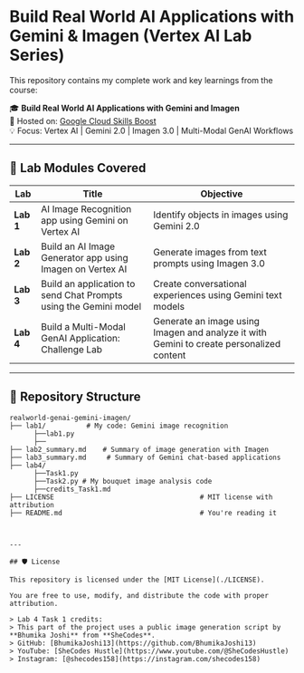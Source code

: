 # Build Real World AI Applications with Gemini & Imagen (Vertex AI Lab Series)

This repository contains my complete work and key learnings from the course:

🎓 **Build Real World AI Applications with Gemini and Imagen**  
🧠 Hosted on: [Google Cloud Skills Boost](https://www.cloudskillsboost.google/)  
💡 Focus: Vertex AI | Gemini 2.0 | Imagen 3.0 | Multi-Modal GenAI Workflows

---

## 🧪 Lab Modules Covered

| Lab | Title | Objective |
|-----|-------|-----------|
| **Lab 1** | AI Image Recognition app using Gemini on Vertex AI | Identify objects in images using Gemini 2.0 |
| **Lab 2** | Build an AI Image Generator app using Imagen on Vertex AI | Generate images from text prompts using Imagen 3.0 |
| **Lab 3** | Build an application to send Chat Prompts using the Gemini model | Create conversational experiences using Gemini text models |
| **Lab 4** | Build a Multi-Modal GenAI Application: Challenge Lab | Generate an image using Imagen and analyze it with Gemini to create personalized content |

---

## 📂 Repository Structure

```text
realworld-genai-gemini-imagen/
├── lab1/          # My code: Gemini image recognition
      ├──lab1.py
      ├──
├── lab2_summary.md    # Summary of image generation with Imagen
├── lab3_summary.md     # Summary of Gemini chat-based applications
├── lab4/
      ├──Task1.py
      ├──Task2.py # My bouquet image analysis code
      ├──credits_Task1.md
├── LICENSE                                    # MIT license with attribution
├── README.md                                  # You're reading it  



---

## 🛡 License

This repository is licensed under the [MIT License](./LICENSE).

You are free to use, modify, and distribute the code with proper attribution.

> Lab 4 Task 1 credits:  
> This part of the project uses a public image generation script by **Bhumika Joshi** from **SheCodes**.  
> GitHub: [BhumikaJoshi13](https://github.com/BhumikaJoshi13)  
> YouTube: [SheCodes Hustle](https://www.youtube.com/@SheCodesHustle)  
> Instagram: [@shecodes158](https://instagram.com/shecodes158)

